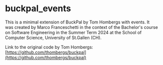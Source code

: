 # buckpal_events
This is a minimal extension of BuckPal by Tom Hombergs with events. It was created by Marco Franceschetti in the context of the Bachelor's course on Software Engineering in the Summer Term 2024 at the School of Computer Science, University of St.Gallen (CH).

Link to the original code by Tom Hombergs: [https://github.com/thombergs/buckpal](https://github.com/thombergs/buckpal)
